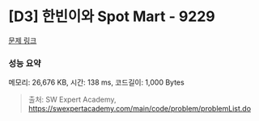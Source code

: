 # [D3] 한빈이와 Spot Mart - 9229 

[문제 링크](https://swexpertacademy.com/main/code/problem/problemDetail.do?contestProbId=AW8Wj7cqbY0DFAXN) 

### 성능 요약

메모리: 26,676 KB, 시간: 138 ms, 코드길이: 1,000 Bytes



> 출처: SW Expert Academy, https://swexpertacademy.com/main/code/problem/problemList.do